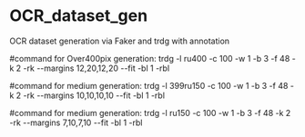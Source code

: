 # OCR_dataset_gen
OCR dataset generation via Faker and trdg with annotation

#command for Over400pix generation:
trdg -l ru400 -c 100 -w 1 -b 3 -f 48 -k 2 -rk --margins 12,20,12,20 --fit -bl 1 -rbl

#command for medium generation:
trdg -l 399ru150 -c 100 -w 1 -b 3 -f 48 -k 2 -rk --margins 10,10,10,10 --fit -bl 1 -rbl

#command for medium generation:
trdg -l ru150 -c 100 -w 1 -b 3 -f 48 -k 2 -rk --margins 7,10,7,10 --fit -bl 1 -rbl
